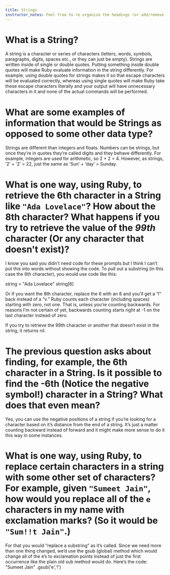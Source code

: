 ```yaml
---
title: Strings
instructor_notes: Feel free to re-organize the headings (or add/remove headings) below. We included the headings for your benefit, but it's 100% fine if you want to write your responses in some different structure.
---
```


# What is a String?

A string is a character or series of characters (letters, words, symbols, paragraphs, digits, spaces etc., or they can just be empty). Strings are written inside of single or double quotes. Putting something inside double quotes will make Ruby evaluate information in the string differently. For example, using double quotes for strings makes it so that escape characters will be evaluated correctly, whereas using single quotes will make Ruby take these escape characters literally and your output will have unnecessary characters in it and none of the actual commands will be performed.  


# What are some examples of information that would be Strings as opposed to some other data type?

Strings are different than integers and floats. Numbers can be strings, but once they’re in quotes they’re called digits and they behave differently. For example, integers are used for arithmetic, so 2 + 2 = 4. However, as strings, ‘2’ + ‘2’ = 22, just the same as ‘Sun’ + ‘day’ = Sunday.


# What is one way, using Ruby, to retrieve the 6th character in a String like `"Ada Lovelace"`? How about the 8th character? What happens if you try to retrieve the value of the _99th_ character (Or any character that doesn't exist)?

I know you said you didn’t need code for these prompts but I think I can’t put this into words without showing the code. To pull out a substring (in this case the 6th character), you would use code like this:

string = "Ada Lovelace"
string[6]

Or if you want the 8th character, replace the 6 with an 8 and you’ll get a “l” back instead of a “v.” Ruby counts each character (including spaces) starting with zero, not one. That is, unless you’re counting backwards. For reasons I’m not certain of yet, backwards counting starts right at -1 on the last character instead of zero. 

If you try to retrieve the 99th character or another that doesn’t exist in the string, it returns nil.


# The previous question asks about finding, for example, the 6th character in a String. Is it possible to find the **-6th** (Notice the negative symbol!) character in a String? What does that even mean?

Yes, you can use the negative positions of a string if you’re looking for a character based on it’s distance from the end of a string. It’s just a matter counting backward instead of forward and it might make more sense to do it this way in some instances. 


# What is one way, using Ruby, to replace certain characters in a string with some other set of characters? For example, given `"Sumeet Jain"`, how would you replace all of the `e` characters in my name with exclamation marks? (So it would be `"Sum!!t Jain"`.)

For that you would “replace a substring” as it’s called. Since we need more than one thing changed, we’d use the gsub (global) method which would change all of the e’s to exclamation points instead of just the first occurrence like the plain old sub method would do. Here’s the code:  "Sumeet Jain" .gsub('e','!')

